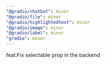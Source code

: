```yaml
---
"@gradio/chatbot": minor
"@gradio/file": minor
"@gradio/highlightedtext": minor
"@gradio/image": minor
"@gradio/label": minor
"gradio": minor
---
```


feat:Fix selectable prop in the backend

